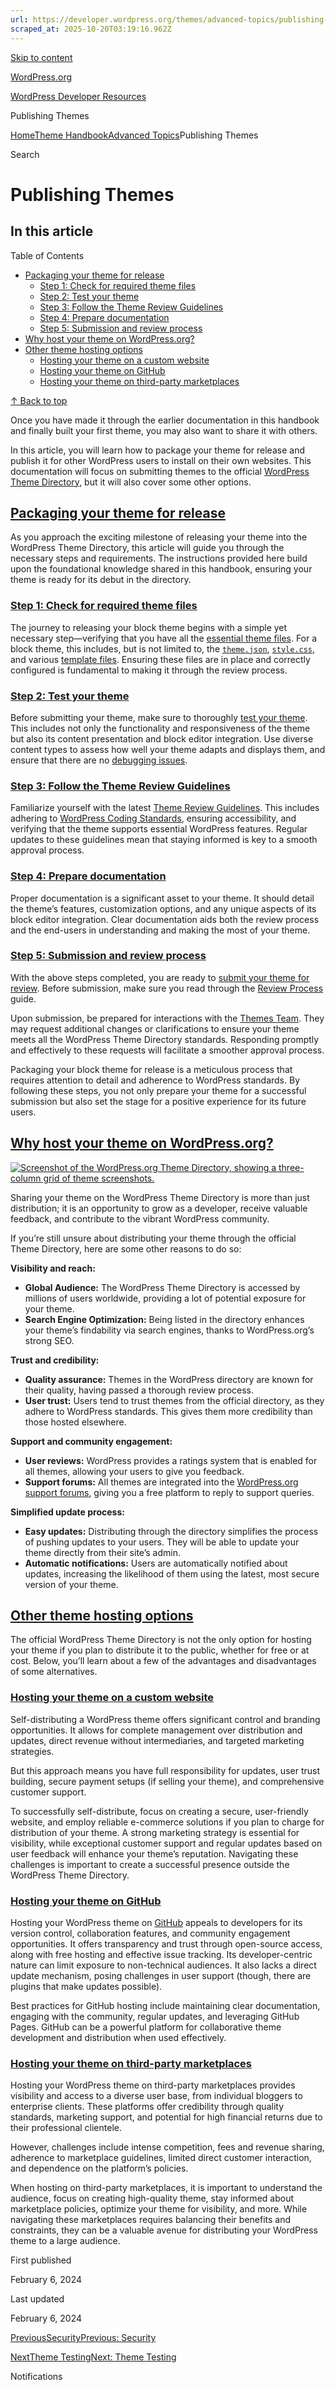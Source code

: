 ```yaml
---
url: https://developer.wordpress.org/themes/advanced-topics/publishing-themes
scraped_at: 2025-10-20T03:19:16.962Z
---
```


[Skip to content](https://developer.wordpress.org/themes/advanced-topics/publishing-themes/#wp--skip-link--target)

[WordPress.org](https://wordpress.org/)

[WordPress Developer Resources](https://developer.wordpress.org/)

Publishing Themes


[Home](https://developer.wordpress.org/)[Theme Handbook](https://developer.wordpress.org/themes/)[Advanced Topics](https://developer.wordpress.org/themes/advanced-topics/)Publishing Themes

Search

# Publishing Themes

## In this article

Table of Contents

- [Packaging your theme for release](https://developer.wordpress.org/themes/advanced-topics/publishing-themes/#packaging-your-theme-for-release)
  - [Step 1: Check for required theme files](https://developer.wordpress.org/themes/advanced-topics/publishing-themes/#step-1-check-for-required-theme-files)
  - [Step 2: Test your theme](https://developer.wordpress.org/themes/advanced-topics/publishing-themes/#step-2-test-your-theme)
  - [Step 3: Follow the Theme Review Guidelines](https://developer.wordpress.org/themes/advanced-topics/publishing-themes/#step-3-follow-the-theme-review-guidelines)
  - [Step 4: Prepare documentation](https://developer.wordpress.org/themes/advanced-topics/publishing-themes/#step-4-prepare-documentation)
  - [Step 5: Submission and review process](https://developer.wordpress.org/themes/advanced-topics/publishing-themes/#step-5-submission-and-review-process)
- [Why host your theme on WordPress.org?](https://developer.wordpress.org/themes/advanced-topics/publishing-themes/#why-host-your-theme-on-wordpress-org)
- [Other theme hosting options](https://developer.wordpress.org/themes/advanced-topics/publishing-themes/#other-theme-hosting-options)
  - [Hosting your theme on a custom website](https://developer.wordpress.org/themes/advanced-topics/publishing-themes/#hosting-your-theme-on-a-custom-website)
  - [Hosting your theme on GitHub](https://developer.wordpress.org/themes/advanced-topics/publishing-themes/#hosting-your-theme-on-github)
  - [Hosting your theme on third-party marketplaces](https://developer.wordpress.org/themes/advanced-topics/publishing-themes/#hosting-your-theme-on-third-party-marketplaces)

[↑ Back to top](https://developer.wordpress.org/themes/advanced-topics/publishing-themes/#wp--skip-link--target)

Once you have made it through the earlier documentation in this handbook and finally built your first theme, you may also want to share it with others.

In this article, you will learn how to package your theme for release and publish it for other WordPress users to install on their own websites. This documentation will focus on submitting themes to the official [WordPress Theme Directory](https://wordpress.org/themes/), but it will also cover some other options.

## [Packaging your theme for release](https://developer.wordpress.org/themes/advanced-topics/publishing-themes/\#packaging-your-theme-for-release)

As you approach the exciting milestone of releasing your theme into the WordPress Theme Directory, this article will guide you through the necessary steps and requirements. The instructions provided here build upon the foundational knowledge shared in this handbook, ensuring your theme is ready for its debut in the directory.

### [Step 1: Check for required theme files](https://developer.wordpress.org/themes/advanced-topics/publishing-themes/\#step-1-check-for-required-theme-files)

The journey to releasing your block theme begins with a simple yet necessary step—verifying that you have all the [essential theme files](https://developer.wordpress.org/themes/core-concepts/theme-structure/). For a block theme, this includes, but is not limited to, the [`theme.json`](https://developer.wordpress.org/themes/core-concepts/global-settings-and-styles/), [`style.css`](https://developer.wordpress.org/themes/core-concepts/main-stylesheet/), and various [template files](https://developer.wordpress.org/themes/core-concepts/templates/). Ensuring these files are in place and correctly configured is fundamental to making it through the review process.

### [Step 2: Test your theme](https://developer.wordpress.org/themes/advanced-topics/publishing-themes/\#step-2-test-your-theme)

Before submitting your theme, make sure to thoroughly [test your theme](https://developer.wordpress.org/themes/advanced-topics/testing/). This includes not only the functionality and responsiveness of the theme but also its content presentation and block editor integration. Use diverse content types to assess how well your theme adapts and displays them, and ensure that there are no [debugging issues](https://developer.wordpress.org/themes/advanced-topics/debugging/).

### [Step 3: Follow the Theme Review Guidelines](https://developer.wordpress.org/themes/advanced-topics/publishing-themes/\#step-3-follow-the-theme-review-guidelines)

Familiarize yourself with the latest [Theme Review Guidelines](https://make.wordpress.org/themes/handbook/review/required/). This includes adhering to [WordPress Coding Standards](https://developer.wordpress.org/coding-standards/wordpress-coding-standards/), ensuring accessibility, and verifying that the theme supports essential WordPress features. Regular updates to these guidelines mean that staying informed is key to a smooth approval process.

### [Step 4: Prepare documentation](https://developer.wordpress.org/themes/advanced-topics/publishing-themes/\#step-4-prepare-documentation)

Proper documentation is a significant asset to your theme. It should detail the theme’s features, customization options, and any unique aspects of its block editor integration. Clear documentation aids both the review process and the end-users in understanding and making the most of your theme.

### [Step 5: Submission and review process](https://developer.wordpress.org/themes/advanced-topics/publishing-themes/\#step-5-submission-and-review-process)

With the above steps completed, you are ready to [submit your theme for review](https://wordpress.org/themes/upload/). Before submission, make sure you read through the [Review Process](https://make.wordpress.org/themes/handbook/review/) guide.

Upon submission, be prepared for interactions with the [Themes Team](https://make.wordpress.org/themes/handbook/about/). They may request additional changes or clarifications to ensure your theme meets all the WordPress Theme Directory standards. Responding promptly and effectively to these requests will facilitate a smoother approval process.

Packaging your block theme for release is a meticulous process that requires attention to detail and adherence to WordPress standards. By following these steps, you not only prepare your theme for a successful submission but also set the stage for a positive experience for its future users.

## [Why host your theme on WordPress.org?](https://developer.wordpress.org/themes/advanced-topics/publishing-themes/\#why-host-your-theme-on-wordpress-org)

[![Screenshot of the WordPress.org Theme Directory, showing a three-column grid of theme screenshots.](https://i0.wp.com/developer.wordpress.org/files/2024/01/theme-directory-block-themes.webp?resize=2048%2C1270&ssl=1)](https://i0.wp.com/developer.wordpress.org/files/2024/01/theme-directory-block-themes.webp?ssl=1)

Sharing your theme on the WordPress Theme Directory is more than just distribution; it is an opportunity to grow as a developer, receive valuable feedback, and contribute to the vibrant WordPress community.

If you’re still unsure about distributing your theme through the official Theme Directory, here are some other reasons to do so:

**Visibility and reach:**

- **Global Audience:** The WordPress Theme Directory is accessed by millions of users worldwide, providing a lot of potential exposure for your theme.
- **Search Engine Optimization:** Being listed in the directory enhances your theme’s findability via search engines, thanks to WordPress.org’s strong SEO.

**Trust and credibility:**

- **Quality assurance:** Themes in the WordPress directory are known for their quality, having passed a thorough review process.
- **User trust:** Users tend to trust themes from the official directory, as they adhere to WordPress standards. This gives them more credibility than those hosted elsewhere.

**Support and community engagement:**

- **User reviews:** WordPress provides a ratings system that is enabled for all themes, allowing your users to give you feedback.
- **Support forums:** All themes are integrated into the [WordPress.org support forums](https://wordpress.org/support/forums/), giving you a free platform to reply to support queries.

**Simplified update process:**

- **Easy updates:** Distributing through the directory simplifies the process of pushing updates to your users. They will be able to update your theme directly from their site’s admin.
- **Automatic notifications:** Users are automatically notified about updates, increasing the likelihood of them using the latest, most secure version of your theme.

## [Other theme hosting options](https://developer.wordpress.org/themes/advanced-topics/publishing-themes/\#other-theme-hosting-options)

The official WordPress Theme Directory is not the only option for hosting your theme if you plan to distribute it to the public, whether for free or at cost. Below, you’ll learn about a few of the advantages and disadvantages of some alternatives.

### [Hosting your theme on a custom website](https://developer.wordpress.org/themes/advanced-topics/publishing-themes/\#hosting-your-theme-on-a-custom-website)

Self-distributing a WordPress theme offers significant control and branding opportunities. It allows for complete management over distribution and updates, direct revenue without intermediaries, and targeted marketing strategies.

But this approach means you have full responsibility for updates, user trust building, secure payment setups (if selling your theme), and comprehensive customer support.

To successfully self-distribute, focus on creating a secure, user-friendly website, and employ reliable e-commerce solutions if you plan to charge for distribution of your theme. A strong marketing strategy is essential for visibility, while exceptional customer support and regular updates based on user feedback will enhance your theme’s reputation. Navigating these challenges is important to create a successful presence outside the WordPress Theme Directory.

### [Hosting your theme on GitHub](https://developer.wordpress.org/themes/advanced-topics/publishing-themes/\#hosting-your-theme-on-github)

Hosting your WordPress theme on [GitHub](https://github.com/) appeals to developers for its version control, collaboration features, and community engagement opportunities. It offers transparency and trust through open-source access, along with free hosting and effective issue tracking. Its developer-centric nature can limit exposure to non-technical audiences. It also lacks a direct update mechanism, posing challenges in user support (though, there are plugins that make updates possible).

Best practices for GitHub hosting include maintaining clear documentation, engaging with the community, regular updates, and leveraging GitHub Pages. GitHub can be a powerful platform for collaborative theme development and distribution when used effectively.

### [Hosting your theme on third-party marketplaces](https://developer.wordpress.org/themes/advanced-topics/publishing-themes/\#hosting-your-theme-on-third-party-marketplaces)

Hosting your WordPress theme on third-party marketplaces provides visibility and access to a diverse user base, from individual bloggers to enterprise clients. These platforms offer credibility through quality standards, marketing support, and potential for high financial returns due to their professional clientele.

However, challenges include intense competition, fees and revenue sharing, adherence to marketplace guidelines, limited direct customer interaction, and dependence on the platform’s policies.

When hosting on third-party marketplaces, it is important to understand the audience, focus on creating high-quality theme, stay informed about marketplace policies, optimize your theme for visibility, and more. While navigating these marketplaces requires balancing their benefits and constraints, they can be a valuable avenue for distributing your WordPress theme to a large audience.

First published

February 6, 2024

Last updated

February 6, 2024

[PreviousSecurityPrevious: Security](https://developer.wordpress.org/themes/advanced-topics/security/)

[NextTheme TestingNext: Theme Testing](https://developer.wordpress.org/themes/advanced-topics/theme-testing/)

Notifications
